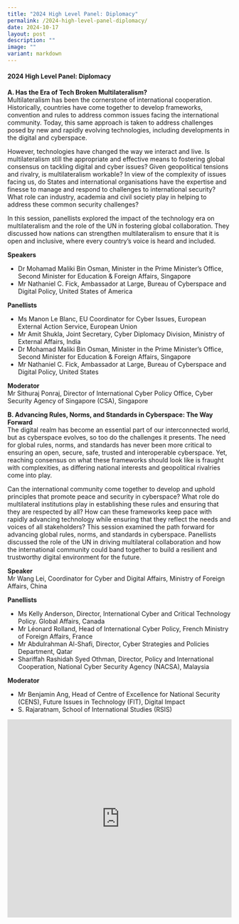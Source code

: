 ```yaml
---
title: "2024 High Level Panel: Diplomacy"
permalink: /2024-high-level-panel-diplomacy/
date: 2024-10-17
layout: post
description: ""
image: ""
variant: markdown
---
```

#### **2024 High Level Panel: Diplomacy**

**A. Has the Era of Tech Broken Multilateralism?**
<br>Multilateralism has been the cornerstone of international cooperation. Historically, countries have come together to develop frameworks, convention and rules to address common issues facing the international community. Today, this same approach is taken to address challenges posed by new and rapidly evolving technologies, including developments in the digital and cyberspace.

However, technologies have changed the way we interact and live. Is multilateralism still the appropriate and effective means to fostering global consensus on tackling digital and cyber issues? Given geopolitical tensions and rivalry, is multilateralism workable? In view of the complexity of issues facing us, do States and international organisations have the expertise and finesse to manage and respond to challenges to international security? What role can industry, academia and civil society play in helping to address these common security challenges?

In this session, panellists explored the impact of the technology era on multilateralism and the role of the UN in fostering global collaboration. They discussed how nations can strengthen multilateralism to ensure that it is open and inclusive, where every country’s voice is heard and included.

**Speakers**
* Dr Mohamad Maliki Bin Osman, Minister in the Prime Minister’s Office, Second Minister for Education &amp; Foreign Affairs, Singapore
* Mr Nathaniel C. Fick, Ambassador at Large, Bureau of Cyberspace and Digital Policy, United States of America

**Panellists**
* Ms Manon Le Blanc, EU Coordinator for Cyber Issues, European External Action Service, European Union
* Mr Amit Shukla, Joint Secretary, Cyber Diplomacy Division, Ministry of External Affairs, India
* Dr Mohamad Maliki Bin Osman, Minister in the Prime Minister’s Office, Second Minister for Education &amp; Foreign Affairs, Singapore
* Mr Nathaniel C. Fick, Ambassador at Large, Bureau of Cyberspace and Digital Policy, United States

**Moderator**
<br>Mr Sithuraj Ponraj, Director of International Cyber Policy Office, Cyber Security Agency of Singapore (CSA), Singapore


**B. Advancing Rules, Norms, and Standards in Cyberspace: The Way Forward**
<br>The digital realm has become an essential part of our interconnected world, but as cyberspace evolves, so too do the challenges it presents. The need for global rules, norms, and standards has never been more critical to ensuring an open, secure, safe, trusted and interoperable cyberspace. Yet, reaching consensus on what these frameworks should look like is fraught with complexities, as differing national interests and geopolitical rivalries come into play.

Can the international community come together to develop and uphold principles that promote peace and security in cyberspace? What role do multilateral institutions play in establishing these rules and ensuring that they are respected by all? How can these frameworks keep pace with rapidly advancing technology while ensuring that they reflect the needs and voices of all stakeholders? This session examined the path forward for advancing global rules, norms, and standards in cyberspace. Panellists discussed the role of the UN in driving multilateral collaboration and how the international community could band together to build a resilient and trustworthy digital environment for the future.

**Speaker**
<br>Mr Wang Lei, Coordinator for Cyber and Digital Affairs, Ministry of Foreign Affairs, China

**Panellists**
* Ms Kelly Anderson, Director, International Cyber and Critical Technology Policy. Global Affairs, Canada
* Mr Léonard Rolland, Head of International Cyber Policy, French Ministry of Foreign Affairs, France
* Mr Abdulrahman Al-Shafi, Director, Cyber Strategies and Policies Department, Qatar
* Shariffah Rashidah Syed Othman, Director, Policy and International Cooperation, National Cyber Security Agency (NACSA), Malaysia

**Moderator**
* Mr Benjamin Ang, Head of Centre of Excellence for National Security (CENS), Future Issues in Technology (FIT), Digital Impact
* S. Rajaratnam, School of International Studies (RSIS)

<iframe allowfullscreen="" allow="accelerometer; autoplay; clipboard-write; encrypted-media; gyroscope; picture-in-picture; web-share" frameborder="0" title="YouTube video player" src="https://www.youtube.com/embed/1PVlstzFT48?si=oeYuZBF7zNDskmNv" width="100%" height="445"></iframe>